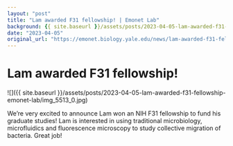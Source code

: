 ```yaml
---
layout: "post"
title: "Lam awarded F31 fellowship! | Emonet Lab"
background: {{ site.baseurl }}/assets/posts/2023-04-05-lam-awarded-f31-fellowship-emonet-lab/img_5513_0.jpg
date: "2023-04-05"
original_url: "https://emonet.biology.yale.edu/news/lam-awarded-f31-fellowship"
---
```

# Lam awarded F31 fellowship!

![]({{ site.baseurl }}/assets/posts/2023-04-05-lam-awarded-f31-fellowship-emonet-lab/img_5513_0.jpg)

We’re very excited to announce Lam won an NIH F31 fellowship to fund his graduate studies! Lam is interested in using traditional microbiology, microfluidics and fluorescence microscopy to study collective migration of bacteria. Great job!